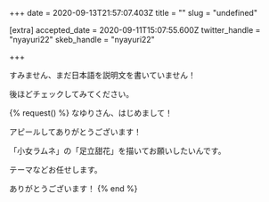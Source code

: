 +++
date = 2020-09-13T21:57:07.403Z
title = ""
slug = "undefined"

[extra]
accepted_date = 2020-09-11T15:07:55.600Z
twitter_handle = "nyayuri22"
skeb_handle = "nyayuri22"

+++

すみません、まだ日本語を説明文を書いていません！

後ほどチェックしてみてください。

{% request() %}
なゆりさん、はじめまして！

アピールしてありがとうございます！

「小女ラムネ」の「足立甜花」を描いてお願いしたいんです。

テーマなどお任せします。

ありがとうございます！
{% end %}
